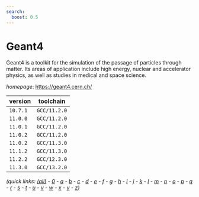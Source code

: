 ```yaml
---
search:
  boost: 0.5
---
```

# Geant4

Geant4 is a toolkit for the simulation of the passage of particles through matter.  Its areas of application include high energy, nuclear and accelerator physics,  as well as studies in medical and space science.

*homepage*: <https://geant4.cern.ch/>

version | toolchain
--------|----------
``10.7.1`` | ``GCC/11.2.0``
``11.0.0`` | ``GCC/11.2.0``
``11.0.1`` | ``GCC/11.2.0``
``11.0.2`` | ``GCC/11.2.0``
``11.0.2`` | ``GCC/11.3.0``
``11.1.2`` | ``GCC/11.3.0``
``11.2.2`` | ``GCC/12.3.0``
``11.3.0`` | ``GCC/13.2.0``


*(quick links: [(all)](../index.md) - [0](../0/index.md) - [a](../a/index.md) - [b](../b/index.md) - [c](../c/index.md) - [d](../d/index.md) - [e](../e/index.md) - [f](../f/index.md) - [g](../g/index.md) - [h](../h/index.md) - [i](../i/index.md) - [j](../j/index.md) - [k](../k/index.md) - [l](../l/index.md) - [m](../m/index.md) - [n](../n/index.md) - [o](../o/index.md) - [p](../p/index.md) - [q](../q/index.md) - [r](../r/index.md) - [s](../s/index.md) - [t](../t/index.md) - [u](../u/index.md) - [v](../v/index.md) - [w](../w/index.md) - [x](../x/index.md) - [y](../y/index.md) - [z](../z/index.md))*

